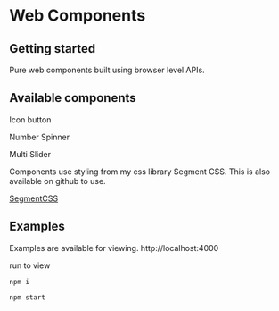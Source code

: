 # Web Components

## Getting started
Pure web components built using browser level APIs.

## Available components
Icon button

Number Spinner

Multi Slider

Components use styling from my css library Segment CSS.
This is also available on github to use.

[SegmentCSS](https://github.com/xjdesigns/Segment-CSS)

## Examples
Examples are available for viewing.
http://localhost:4000

run to view
```
npm i
```

```
npm start
```
